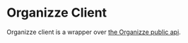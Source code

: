 Organizze Client
================

Organizze client is a wrapper over [the Organizze public api](https://github.com/organizze/api-doc).
